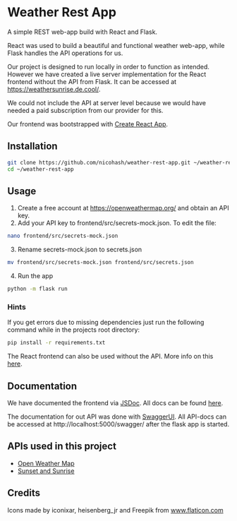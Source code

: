 # Weather Rest App

A simple REST web-app build with React and Flask.

React was used to build a beautiful and functional weather web-app, while Flask handles the API operations for us.

Our project is designed to run locally in order to function as intended. However we have created a live server implementation for the React frontend without the API from Flask.
It can be accessed at https://weathersunrise.de.cool/.

We could not include the API at server level because we would have needed a paid subscription from our provider for this.

Our frontend was bootstrapped with [Create React App](https://github.com/facebook/create-react-app).

## Installation

```zsh
git clone https://github.com/nicohash/weather-rest-app.git ~/weather-rest-app
cd ~/weather-rest-app
```

## Usage

1. Create a free account at https://openweathermap.org/ and obtain an API key.
2. Add your API key to frontend/src/secrets-mock.json. To edit the file:
``` zsh
nano frontend/src/secrets-mock.json
```
3. Rename secrets-mock.json to secrets.json
```zsh
mv frontend/src/secrets-mock.json frontend/src/secrets.json
```
4. Run the app
```zsh
python -m flask run
```

### Hints

If you get errors due to missing dependencies just run the following command while in the projects root directory:
``` zsh
pip install -r requirements.txt

```

The React frontend can also be used without the API. More info on this [here](frontend/README.md).

## Documentation

We have documented the frontend via [JSDoc](https://jsdoc.app/index.html).
All docs can be found [here](https://weathersunrise-docs.de.cool/index.html).

The documentation for out API was done with [SwaggerUI](https://swagger.io/tools/swagger-ui/).
All API-docs can be accessed at http://localhost:5000/swagger/ after the flask app is started.

## APIs used in this project

- [Open Weather Map](https://openweathermap.org/current)
- [Sunset and Sunrise](https://sunrise-sunset.org/api)

## Credits

Icons made by iconixar, heisenberg_jr and Freepik from www.flaticon.com
